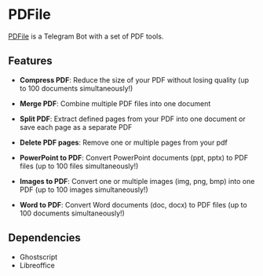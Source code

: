 # PDFile

[PDFile](https://t.me/PDFi1e_bot) is a Telegram Bot with a set of PDF tools.

## Features

- **Compress PDF**: Reduce the size of your PDF without losing quality (up to 100 documents simultaneously!)

- **Merge PDF**: Combine multiple PDF files into one document

- **Split PDF**: Extract defined pages from your PDF into one document or save each page as a separate PDF

- **Delete PDF pages**: Remove one or multiple pages from your pdf

- **PowerPoint to PDF**: Convert PowerPoint documents (ppt, pptx) to PDF files (up to 100 files simultaneously!)

- **Images to PDF**: Convert one or multiple images (img, png, bmp) into one PDF (up to 100 images simultaneously!)

- **Word to PDF**: Convert Word documents (doc, docx) to PDF files (up to 100 documents simultaneously!)

## Dependencies
- Ghostscript
- Libreoffice

